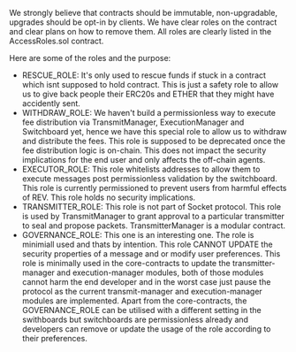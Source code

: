 We strongly believe that contracts should be immutable, non-upgradable, upgrades should be opt-in by clients. We have clear roles on the contract and clear plans on how to remove them. All roles are clearly listed in the AccessRoles.sol contract.

Here are some of the roles and the purpose:
- RESCUE_ROLE: It's only used to rescue funds if stuck in a contract which isnt supposed to hold contract. This is just a safety role to allow us to give back people their ERC20s and ETHER that they might have accidently sent.
- WITHDRAW_ROLE: We haven't build a permissionless way to execute fee distribution via TransmitManager, ExecutionManager and Switchboard yet, hence we have this special role to allow us to withdraw and distribute the fees. This role is supposed to be deprecated once the fee distribution logic is on-chain. This does not impact the security implications for the end user and only affects the off-chain agents.
- EXECUTOR_ROLE: This role whitelists addresses to allow them to execute messages post permissionless validation by the switchboard. This role is currently permissioned to prevent users from harmful effects of REV. This role holds no security implications.
- TRANSMITTER_ROLE: This role is not part of Socket protocol. This role is used by TransmitManager to grant approval to a particular transmitter to seal and propose packets. TransmitterManager is a modular contract. 
- GOVERNANCE_ROLE: This one is an interesting one. The role is minimiall used and thats by intention. This role CANNOT UPDATE the security properties of a message and or modify user preferences. This role is minimally used in the core-contracts to update the transmitter-manager and execution-manager modules, both of those modules cannot harm the end developer and in the worst case just pause the protocol as the current transmit-manager and execution-manager modules are implemented. Apart from the core-contracts, the GOVERNANCE_ROLE can be utilised with a different setting in the swithboards but switchboards are permissionless already and developers can remove or update the usage of the role according to their preferences.